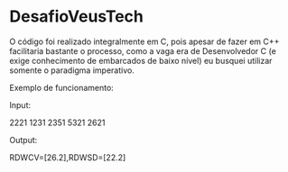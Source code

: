 # DesafioVeusTech

O código foi realizado integralmente em C, pois apesar de fazer em C++ facilitaria bastante o processo, como a vaga era de Desenvolvedor C (e exige conhecimento de embarcados de baixo nível) eu busquei utilizar somente o paradigma imperativo. 

Exemplo de funcionamento:

Input:

2221
1231
2351
5321
2621

Output:

RDWCV=[26.2],RDWSD=[22.2]                                                                                                                                                  
                              
